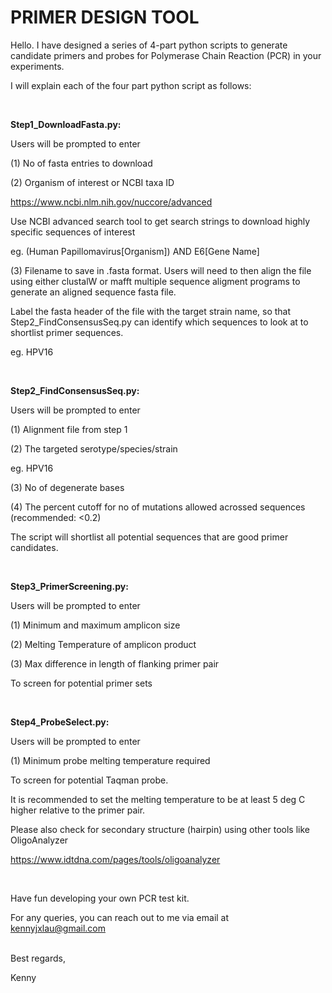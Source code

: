 <h1>PRIMER DESIGN TOOL</h1>

Hello. I have designed a series of 4-part python scripts to generate candidate primers and probes for Polymerase Chain Reaction (PCR) in your experiments.

I will explain each of the four part python script as follows:

<br />

**Step1_DownloadFasta.py:**

Users will be prompted to enter 

(1) No of fasta entries to download

(2) Organism of interest or NCBI taxa ID

https://www.ncbi.nlm.nih.gov/nuccore/advanced 

Use NCBI advanced search tool to get search strings to download highly specific sequences of interest

eg. (Human Papillomavirus[Organism]) AND E6[Gene Name] 

(3) Filename to save in .fasta format. Users will need to then align the file using either clustalW or mafft multiple sequence aligment programs to generate an aligned sequence fasta file.

Label the fasta header of the file with the target strain name, so that Step2_FindConsensusSeq.py can identify which sequences to look at to shortlist primer sequences.

eg. HPV16

<br />

**Step2_FindConsensusSeq.py:**

Users will be prompted to enter 

(1) Alignment file from step 1

(2) The targeted serotype/species/strain

eg. HPV16

(3) No of degenerate bases 

(4) The percent cutoff for no of mutations allowed acrossed sequences (recommended: <0.2)

The script will shortlist all potential sequences that are good primer candidates.

<br />

**Step3_PrimerScreening.py:**

Users will be prompted to enter 

(1) Minimum and maximum amplicon size

(2) Melting Temperature of amplicon product

(3) Max difference in length of flanking primer pair

To screen for potential primer sets

<br />

**Step4_ProbeSelect.py:**

Users will be prompted to enter 

(1) Minimum probe melting temperature required

To screen for potential Taqman probe.

It is recommended to set the melting temperature to be at least 5 deg C higher relative to the primer pair.

Please also check for secondary structure (hairpin) using other tools like OligoAnalyzer

https://www.idtdna.com/pages/tools/oligoanalyzer

<br />

Have fun developing your own PCR test kit.

For any queries, you can reach out to me via email at kennyjxlau@gmail.com


<br />
Best regards,

Kenny
